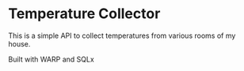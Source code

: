 # Temperature Collector

This is a simple API to collect temperatures from various rooms of my house.

Built with WARP and SQLx

